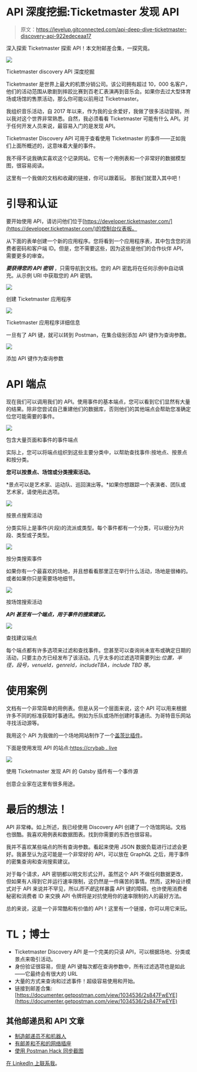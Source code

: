 # API 深度挖掘:Ticketmaster 发现 API

> 原文：<https://levelup.gitconnected.com/api-deep-dive-ticketmaster-discovery-api-922edeceaa17>

深入探索 Ticketmaster 探索 API！本文附邮差合集，一探究竟。

![](img/43f562bbc310623a4e51b1f600d550cc.png)

Ticketmaster discovery API 深度挖掘

Ticketmaster 是世界上最大的机票分销公司。该公司拥有超过 10，000 名客户，他们的活动范围从歌剧到摔跤比赛到百老汇表演再到音乐会。如果你去过大型体育场或场馆的售票活动，那么你可能以前用过 Ticketmaster。

我组织音乐活动，自 2017 年以来，作为我的业余爱好，我做了很多活动营销，所以我对这个世界非常熟悉。自然，我必须看看 Ticketmaster 可能有什么 API。对于任何开发人员来说，最容易入门的是发现 API。

Ticketmaster Discovery API 可用于查看使用 Ticketmaster 的事件——正如我们上面所概述的，这意味着大量的事件。

我不得不说我确实喜欢这个记录网站。它有一个用例表和一个非常好的数据模型图，很容易阅读。

这里有一个我做的文档和收藏的链接，你可以跟着玩。 那我们就潜入其中吧！

# **引导和认证**

要开始使用 API，请访问他们位于[https://developer.ticketmaster.com/](https://developer.ticketmaster.com/)的控制台仪表板。

从下面的表单创建一个新的应用程序。您将看到一个应用程序表，其中包含您的消费者密码和客户端 ID。但是，您不需要这些，因为这些是他们的合作伙伴 API，需要更多的审查。

***要获得您的 API 密钥*** ，只需导航到文档。您的 API 密匙将在任何示例中自动填充。从示例 URI 中获取您的 API 密钥。

![](img/10e2d3834c66ed0678c227b148603155.png)

创建 Ticketmaster 应用程序

![](img/14bbe5da9e1616f436c028dfeb360e5c.png)

Ticketmaster 应用程序详细信息

一旦有了 API 键，就可以转到 Postman，在集合级别添加 API 键作为查询参数。

![](img/b425694b1b4bef03c5d826ec0cb65196.png)

添加 API 键作为查询参数

# **API 端点**

现在我们可以调用我们的 API。使用事件的基本端点，您可以看到它们显然有大量的结果。除非您尝试自己重建他们的数据库，否则他们的其他端点会帮助您准确定位您可能需要的事件。

![](img/b851613e9aa615ab581891ac0ee81564.png)

包含大量页面和事件的事件端点

实际上，您可以将端点组织到这些主要分类中，以帮助查找事件:按地点、按景点和按分类。

**您可以按景点、场馆或分类搜索活动。**

*景点可以是艺术家、运动队、巡回演出等。*如果你想跟踪一个表演者、团队或艺术家，请使用此选项。

![](img/66343cea83d4cffa159daa45bcd806d3.png)

按景点搜索活动

分类实际上是事件(片段)的流派或类型。每个事件都有一个分类，可以细分为片段、类型或子类型。

![](img/4af8b0ed73dbdbf706a6bb24f634bcc2.png)

按分类搜索事件

如果你有一个最喜欢的场地，并且想看看那里正在举行什么活动，场地是很棒的。或者如果你只是需要场地细节。

![](img/e435963bd5c92a25daedf4154fd4ce48.png)

按场馆搜索活动

***API 甚至有一个端点，用于事件的搜索建议。***

![](img/d6e6613e81214fd7c1b194eca80a9df5.png)

查找建议端点

每个端点都有许多选项来过滤和查找事件。您甚至可以查询尚未宣布或确定日期的活动，只要主办方已经发布了该活动。几乎太多的过滤选项需要列出:*位置，半径，段号，venueId，genreId，includeTBA，include TBD 等。*

# 使用**案例**

文档有一个非常简单的用例表。但是从另一个层面来说，这个 API 可以用来根据许多不同的标准获取时事通讯。例如为乐队或场所创建时事通讯、为哥特音乐网站寻找活动源等。

我用这个 API 为我做的一个场地网站制作了一个[盖茨比插件](https://www.gatsbyjs.com/plugins/gatsby-source-ticketmaster/)。

下面是使用发现 API 的站点:[https://crybab . live](https://crybaby.live)

![](img/8e0a9ff25432f5a16d5ab4a913b5c84d.png)

使用 Ticketmaster 发现 API 的 Gatsby 插件有一个事件源

创意企业家在这里有很多用途。

# 最后的想法！

API 非常棒。如上所述，我已经使用 Discovery API 创建了一个场馆网站。文档也很酷。我喜欢用例表和数据图表。找到你需要的东西也很容易。

我并不喜欢某些端点的所有查询参数。看起来使用 JSON 数据负载进行过滤会更好。我甚至认为这可能是一个非常好的 API，可以放在 GraphQL 之后，用于事件的密集查询和查询搜索建议。

对于每个请求，API 密钥都以明文形式公开。虽然这个 API 不做任何数据更改，但如果有人得到它并运行速率限制，这仍然是一件痛苦的事情。然而，这种设计模式对于 API 来说并不罕见，所以*而不是*这样暴露 API 键的障碍。也许使用消费者秘密和消费者 ID 来交换 API 令牌将是对抗使用你的速率限制的人的最好方法。

总的来说，这是一个非常酷和有价值的 API！这里有一个链接，你可以用它来玩。

# **TL；博士**

*   Ticketmaster Discovery API 是一个完美的只读 API，可以根据场地、分类或景点来吸引活动。
*   身份验证很容易，但是 API 键每次都在查询参数中，所有过滤选项也是如此——它最终会有很大的 URL
*   大量的方式来查询和过滤事件！超级容易使用和开始。
*   链接到邮差合集:[https://documenter.getpostman.com/view/1034536/2s847FwEYE](https://documenter.getpostman.com/view/1034536/2s847FwEYE)

## 其他邮递员和 API 文章

*   [制造邮递员不和机器人](/automate-the-boring-stuff-with-postman-discord-bots-9a2ad0088792)
*   [有邮差和不和的网络插座](/websockets-with-postman-and-discord-db26efed56c1)
*   [使用 Postman Hack 同步截图](https://medium.com/swlh/automate-the-boring-stuff-with-postman-syncing-product-screenshots-3af6e0e2e2cf)

[在 LinkedIn 上联系我](https://www.linkedin.com/in/stcalica/)。